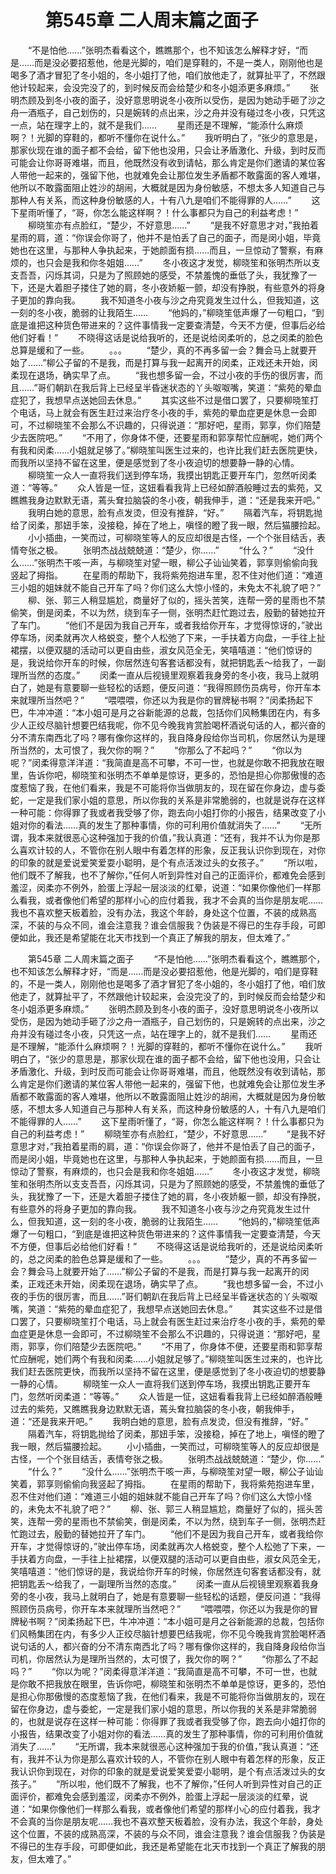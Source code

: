 # 　　第545章 二人周末篇之面子
　　“不是怕他……”张明杰看看这个，瞧瞧那个，也不知该怎么解释才好，“而是……而是没必要招惹他，他是光脚的，咱们是穿鞋的，不是一类人，刚刚他也是喝多了酒才冒犯了冬小姐的，冬小姐打了他，咱们放他走了，就算扯平了，不然跟他计较起来，会没完没了的，到时候反而会给楚少和冬小姐添更多麻烦。”
　　张明杰顾及到冬小夜的面子，没好意思明说冬小夜所以受伤，是因为她动手砸了沙之舟一酒瓶子，自己划伤的，只是婉转的点出来，沙之舟并没有碰过冬小夜，只凭这一点，站在理字上的，就不是我们……
　　星雨还是不理解，“能添什么麻烦啊？！光脚的穿鞋的，都听不懂你在说什么。”
　　我听明白了，“张少的意思是，那家伙现在谁的面子都不会给，留下他也没用，只会让矛盾激化、升级，到时反而可能会让你哥哥难堪，而且，他既然没有收到请帖，那么肯定是你们邀请的某位客人带他一起来的，强留下他，也就难免会让那位发生矛盾都不敢露面的客人难堪，他所以不敢露面阻止姓沙的胡闹，大概就是因为身份敏感，不想太多人知道自己与那种人有关系，而这种身份敏感的人，十有八九是咱们不能得罪的人……”
　　这下星雨听懂了，“哥，你怎么能这样啊？！什么事都只为自己的利益考虑！”
　　柳晓笙亦有点脸红，“楚少，不好意思……”
　　“是我不好意思才对，”我拍着星雨的肩，道：“你误会你哥了，他并不是怕丢了自己的面子，而是闵小姐，毕竟她也在这里，与那种人争执起来，于她颜面有损……而且，一旦惊动了警察，有麻烦的，也只会是我和你冬姐姐……”
　　冬小夜这才发觉，柳晓笙和张明杰所以支支吾吾，闪烁其词，只是为了照顾她的感受，不禁羞愧的垂低了头，我犹豫了一下，还是大着胆子搂住了她的肩，冬小夜娇躯一颤，却没有挣脱，有些意外的将身子更加的靠向我。
　　我不知道冬小夜与沙之舟究竟发生过什么，但我知道，这一刻的冬小夜，脆弱的让我陌生……
　　“他妈的，”柳晓笙低声爆了一句粗口，“到底是谁把这种货色带进来的？这件事情我一定要查清楚，今天不方便，但事后必给他们好看！”
　　不晓得这话是说给我听的，还是说给闵柔听的，总之闵柔的脸色总算是缓和了一些。
　　。。。
　　“楚少，真的不再多留一会？舞会马上就要开始了……”柳公子留的不是我，而是打算与我一起离开的闵柔，正戏还未开始，闵柔现在退场，确实早了点。
　　“我也想多留一会，不过小夜的手伤的很厉害，而且……”哥们朝趴在我后背上已经呈半昏迷状态的丫头呶呶嘴，笑道：“紫苑的晕血症犯了，我想早点送她回去休息。”
　　其实这些不过是借口罢了，只要柳晓笙打个电话，马上就会有医生赶过来治疗冬小夜的手，紫苑的晕血症更是休息一会即可，不过柳晓笙不会那么不识趣的，只得说道：“那好吧，星雨，郭享，你们陪楚少去医院吧。”
　　“不用了，你身体不便，还要星雨和郭享帮忙应酬呢，她们两个有我和闵柔……小姐就足够了。”柳晓笙叫医生过来的，也许比我们赶去医院更快，而我所以坚持不留在这里，便是感觉到了冬小夜迫切的想要静一静的心情。
　　柳晓笙一众人一直将我们送到停车场，我摸出钥匙正要开车门，忽然听闵柔道：“等等。”
　　众人皆是一怔，这妞看看我背上已经如醉酒般睡过去的紫苑，又瞧瞧我身边默默无语，蔫头耷拉脑袋的冬小夜，朝我伸手，道：“还是我来开吧。”
　　我明白她的意思，脸有点发烫，但没有推辞，“好。”
　　隔着汽车，将钥匙抛给了闵柔，那妞手笨，没接稳，掉在了地上，嗔怪的瞪了我一眼，然后猫腰捡起。
　　小小插曲，一笑而过，可柳晓笙等人的反应却很是古怪，一个个张目结舌，表情夸张之极。
　　张明杰战战兢兢道：“楚少，你……”
　　“什么？”
　　“没什么……”张明杰干咳一声，与柳晓笙对望一眼，柳公子讪讪笑着，郭享则偷偷向我竖起了拇指。
　　在星雨的帮助下，我将紫苑抱进车里，忍不住对他们道：“难道三小姐的姐妹就不能自己开车了吗？你们这么大惊小怪的，未免太不礼貌了吧？”
　　柳、张、郭三人稍显尴尬，商量好了似的，摇头苦笑，连帮一旁的星雨也不禁偷笑，倒是闵柔，不以为然，绕到车子一侧，张明杰赶忙跑过去，殷勤的替她拉开了车门。
　　“他们不是因为我自己开车，或者我给你开车，才觉得惊讶的，”驶出停车场，闵柔就再次人格蜕变，整个人松弛了下来，一手扶着方向盘，一手往上扯裙摆，以便双腿的活动可以更自由些，淑女风范全无，笑嘻嘻道：“他们惊讶的是，我说给你开车的时候，你居然连句客套话都没有，就把钥匙丢～给我了，一副理所当然的态度。”
　　闵柔一直从后视镜里观察着我身旁的冬小夜，我马上就明白了，她是有意要聊一些轻松的话题，便反问道：“我得照顾伤员病号，你开车本来就理所当然吧？”
　　“喂喂喂，你还以为我是你的冒牌秘书啊？”闵柔扬起下巴，牛冲冲道：“本小姐可是月之谷新能源的总裁，包括你们风畅集团在内，有多少人正绞尽脑针想要巴结我呢，你不见今晚我肯赏脸喝杯酒说句话的人，都兴奋的分不清东南西北了吗？哪有像你这样的，我自降身段给你当司机，你居然认为是理所当然的，太可恨了，我欠你的啊？”
　　“你那么了不起吗？”
　　“你以为呢？”闵柔得意洋洋道：“我简直是高不可攀，不可一世，也就是你敢不把我放在眼里，告诉你吧，柳晓笙和张明杰不单单是惊讶，更多的，恐怕是担心你那傲慢的态度惹恼了我，在他们看来，我是不可能将你当做朋友的，现在留在你身边，虚与委蛇，一定是我们家小姐的意思，所以你我的关系是非常脆弱的，也就是说存在这样一种可能：你得罪了我或者我受够了你，跑去向小姐打你的小报告，结果改变了小姐对你的看法……真的发生了那种事情，你的可利用价值就消失了……”
　　“无所谓，我本来就很恶心这种强加于我的价值，”我认真道：“还有，我并不认为你是那么喜欢计较的人，不管你在别人眼中有着怎样的形象，反正我认识你到现在，对你的印象的就是爱说爱笑爱耍小聪明，是个有点活泼过头的女孩子。”
　　“所以啦，他们既不了解我，也不了解你，”任何人听到异性对自己的正面评价，都难免会感到羞涩，闵柔亦不例外，脸蛋上浮起一层淡淡的红晕，说道：“如果你像他们一样那么看我，或者像他们希望的那样小心的应付着我，我才不会真的当你是朋友呢……我也不喜欢整天板着脸，没有办法，我这个年龄，身处这个位置，不装的成熟高深，不装的与众不同，谁会注意我？谁会信服我？伪装是不得已的生存手段，可即便如此，我还是希望能在北天市找到一个真正了解我的朋友，但太难了。”

　　第545章 二人周末篇之面子
　　“不是怕他……”张明杰看看这个，瞧瞧那个，也不知该怎么解释才好，“而是……而是没必要招惹他，他是光脚的，咱们是穿鞋的，不是一类人，刚刚他也是喝多了酒才冒犯了冬小姐的，冬小姐打了他，咱们放他走了，就算扯平了，不然跟他计较起来，会没完没了的，到时候反而会给楚少和冬小姐添更多麻烦。”
　　张明杰顾及到冬小夜的面子，没好意思明说冬小夜所以受伤，是因为她动手砸了沙之舟一酒瓶子，自己划伤的，只是婉转的点出来，沙之舟并没有碰过冬小夜，只凭这一点，站在理字上的，就不是我们……
　　星雨还是不理解，“能添什么麻烦啊？！光脚的穿鞋的，都听不懂你在说什么。”
　　我听明白了，“张少的意思是，那家伙现在谁的面子都不会给，留下他也没用，只会让矛盾激化、升级，到时反而可能会让你哥哥难堪，而且，他既然没有收到请帖，那么肯定是你们邀请的某位客人带他一起来的，强留下他，也就难免会让那位发生矛盾都不敢露面的客人难堪，他所以不敢露面阻止姓沙的胡闹，大概就是因为身份敏感，不想太多人知道自己与那种人有关系，而这种身份敏感的人，十有八九是咱们不能得罪的人……”
　　这下星雨听懂了，“哥，你怎么能这样啊？！什么事都只为自己的利益考虑！”
　　柳晓笙亦有点脸红，“楚少，不好意思……”
　　“是我不好意思才对，”我拍着星雨的肩，道：“你误会你哥了，他并不是怕丢了自己的面子，而是闵小姐，毕竟她也在这里，与那种人争执起来，于她颜面有损……而且，一旦惊动了警察，有麻烦的，也只会是我和你冬姐姐……”
　　冬小夜这才发觉，柳晓笙和张明杰所以支支吾吾，闪烁其词，只是为了照顾她的感受，不禁羞愧的垂低了头，我犹豫了一下，还是大着胆子搂住了她的肩，冬小夜娇躯一颤，却没有挣脱，有些意外的将身子更加的靠向我。
　　我不知道冬小夜与沙之舟究竟发生过什么，但我知道，这一刻的冬小夜，脆弱的让我陌生……
　　“他妈的，”柳晓笙低声爆了一句粗口，“到底是谁把这种货色带进来的？这件事情我一定要查清楚，今天不方便，但事后必给他们好看！”
　　不晓得这话是说给我听的，还是说给闵柔听的，总之闵柔的脸色总算是缓和了一些。
　　。。。
　　“楚少，真的不再多留一会？舞会马上就要开始了……”柳公子留的不是我，而是打算与我一起离开的闵柔，正戏还未开始，闵柔现在退场，确实早了点。
　　“我也想多留一会，不过小夜的手伤的很厉害，而且……”哥们朝趴在我后背上已经呈半昏迷状态的丫头呶呶嘴，笑道：“紫苑的晕血症犯了，我想早点送她回去休息。”
　　其实这些不过是借口罢了，只要柳晓笙打个电话，马上就会有医生赶过来治疗冬小夜的手，紫苑的晕血症更是休息一会即可，不过柳晓笙不会那么不识趣的，只得说道：“那好吧，星雨，郭享，你们陪楚少去医院吧。”
　　“不用了，你身体不便，还要星雨和郭享帮忙应酬呢，她们两个有我和闵柔……小姐就足够了。”柳晓笙叫医生过来的，也许比我们赶去医院更快，而我所以坚持不留在这里，便是感觉到了冬小夜迫切的想要静一静的心情。
　　柳晓笙一众人一直将我们送到停车场，我摸出钥匙正要开车门，忽然听闵柔道：“等等。”
　　众人皆是一怔，这妞看看我背上已经如醉酒般睡过去的紫苑，又瞧瞧我身边默默无语，蔫头耷拉脑袋的冬小夜，朝我伸手，道：“还是我来开吧。”
　　我明白她的意思，脸有点发烫，但没有推辞，“好。”
　　隔着汽车，将钥匙抛给了闵柔，那妞手笨，没接稳，掉在了地上，嗔怪的瞪了我一眼，然后猫腰捡起。
　　小小插曲，一笑而过，可柳晓笙等人的反应却很是古怪，一个个张目结舌，表情夸张之极。
　　张明杰战战兢兢道：“楚少，你……”
　　“什么？”
　　“没什么……”张明杰干咳一声，与柳晓笙对望一眼，柳公子讪讪笑着，郭享则偷偷向我竖起了拇指。
　　在星雨的帮助下，我将紫苑抱进车里，忍不住对他们道：“难道三小姐的姐妹就不能自己开车了吗？你们这么大惊小怪的，未免太不礼貌了吧？”
　　柳、张、郭三人稍显尴尬，商量好了似的，摇头苦笑，连帮一旁的星雨也不禁偷笑，倒是闵柔，不以为然，绕到车子一侧，张明杰赶忙跑过去，殷勤的替她拉开了车门。
　　“他们不是因为我自己开车，或者我给你开车，才觉得惊讶的，”驶出停车场，闵柔就再次人格蜕变，整个人松弛了下来，一手扶着方向盘，一手往上扯裙摆，以便双腿的活动可以更自由些，淑女风范全无，笑嘻嘻道：“他们惊讶的是，我说给你开车的时候，你居然连句客套话都没有，就把钥匙丢～给我了，一副理所当然的态度。”
　　闵柔一直从后视镜里观察着我身旁的冬小夜，我马上就明白了，她是有意要聊一些轻松的话题，便反问道：“我得照顾伤员病号，你开车本来就理所当然吧？”
　　“喂喂喂，你还以为我是你的冒牌秘书啊？”闵柔扬起下巴，牛冲冲道：“本小姐可是月之谷新能源的总裁，包括你们风畅集团在内，有多少人正绞尽脑针想要巴结我呢，你不见今晚我肯赏脸喝杯酒说句话的人，都兴奋的分不清东南西北了吗？哪有像你这样的，我自降身段给你当司机，你居然认为是理所当然的，太可恨了，我欠你的啊？”
　　“你那么了不起吗？”
　　“你以为呢？”闵柔得意洋洋道：“我简直是高不可攀，不可一世，也就是你敢不把我放在眼里，告诉你吧，柳晓笙和张明杰不单单是惊讶，更多的，恐怕是担心你那傲慢的态度惹恼了我，在他们看来，我是不可能将你当做朋友的，现在留在你身边，虚与委蛇，一定是我们家小姐的意思，所以你我的关系是非常脆弱的，也就是说存在这样一种可能：你得罪了我或者我受够了你，跑去向小姐打你的小报告，结果改变了小姐对你的看法……真的发生了那种事情，你的可利用价值就消失了……”
　　“无所谓，我本来就很恶心这种强加于我的价值，”我认真道：“还有，我并不认为你是那么喜欢计较的人，不管你在别人眼中有着怎样的形象，反正我认识你到现在，对你的印象的就是爱说爱笑爱耍小聪明，是个有点活泼过头的女孩子。”
　　“所以啦，他们既不了解我，也不了解你，”任何人听到异性对自己的正面评价，都难免会感到羞涩，闵柔亦不例外，脸蛋上浮起一层淡淡的红晕，说道：“如果你像他们一样那么看我，或者像他们希望的那样小心的应付着我，我才不会真的当你是朋友呢……我也不喜欢整天板着脸，没有办法，我这个年龄，身处这个位置，不装的成熟高深，不装的与众不同，谁会注意我？谁会信服我？伪装是不得已的生存手段，可即便如此，我还是希望能在北天市找到一个真正了解我的朋友，但太难了。”
